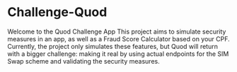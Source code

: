 ﻿# Challenge-Quod

Welcome to the Quod Challenge App
This project aims to simulate security measures in an app, as well as a Fraud Score Calculator based on your CPF. Currently, the project only simulates these features, but Quod will return with a bigger challenge: making it real by using actual endpoints for the SIM Swap scheme and validating the security measures.
